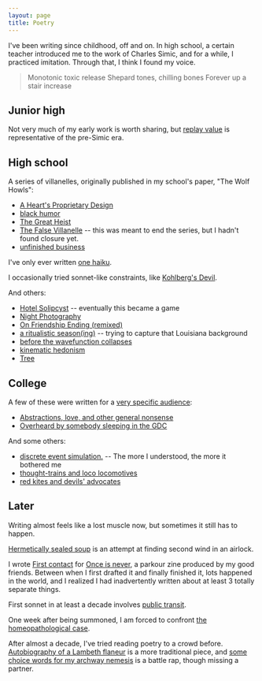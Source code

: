 ```yaml
---
layout: page
title: Poetry
---
```


I've been writing since childhood, off and on. In high school, a certain teacher introduced me to the work of Charles Simic, and for a while, I practiced imitation. Through that, I think I found my voice.

> Monotonic toxic release
> Shepard tones, chilling bones
> Forever up a stair increase

## Junior high

Not very much of my early work is worth sharing, but [replay value](jr_high/replay_value.md) is representative of the pre-Simic era.

## High school

A series of villanelles, originally published in my school's paper, "The Wolf Howls":

- [A Heart's Proprietary Design](high/hearts_proprietary_design.md)
- [black humor](high/black_humor.md)
- [The Great Heist](high/great_heist.md)
- [The False Villanelle](high/false_villanelle.md) -- this was meant to end the series, but I hadn't found closure yet.
- [unfinished business](high/unfinished_business.md)

I've only ever written [one haiku](high/haiku.md).

I occasionally tried sonnet-like constraints, like [Kohlberg's Devil](high/kohlbergs_devil.md).

And others:

- [Hotel Solipcyst](high/hotel_solipcyst.md) -- eventually this became a game
- [Night Photography](high/night_photography.md)
- [On Friendship Ending (remixed)](high/on_friendship_ending.md)
- [a ritualistic season(ing)](high/ritualistic_seasoning.md) -- trying to capture that Louisiana background
- [before the wavefunction collapses](high/wave_function_collapse.md)
- [kinematic hedonism](high/kinematic_hedonism.md)
- [Tree](high/tree.md)

## College

A few of these were written for a [very specific audience](https://cns.utexas.edu/honors/honors-programs-center/deans-scholars):

- [Abstractions, love, and other general nonsense](college/abstractions.md)
- [Overheard by somebody sleeping in the GDC](college/overheard_gdc.md)

And some others:

- [discrete event simulation.](college/discrete_event_simulation.md) -- The more I understood, the more it bothered me
- [thought-trains and loco locomotives](college/loco_locomotive.md)
- [red kites and devils' advocates](college/red_kites.md)

## Later

Writing almost feels like a lost muscle now, but sometimes it still has to happen.

[Hermetically sealed soup](adult/hermetically_sealed_soup.md) is an attempt at finding second wind in an airlock.

I wrote [First contact](adult/first_contact.md) for [Once is never](https://www.instagram.com/onceisnever_parkourzine/), a parkour zine produced by my good friends. Between when I first drafted it and finally finished it, lots happened in the world, and I realized I had inadvertently written about at least 3 totally separate things.

First sonnet in at least a decade involves [public transit](adult/public_transit.md).

One week after being summoned, I am forced to confront [the homeopathological case](adult/homeopathological.md).

After almost a decade, I've tried reading poetry to a crowd before. [Autobiography of a Lambeth flaneur](adult/lambeth_flaneur.md) is a more traditional piece, and [some choice words for my archway nemesis](adult/archway_nemesis.md) is a battle rap, though missing a partner.
